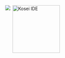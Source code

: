 <a href="https://github.com/anuraghazra/github-readme-stats">
  <img align="left" src="https://github-readme-stats.vercel.app/api?username=kos31de&count_private=true&show_icons=true" />
</a>
&nbsp;<img align="center" height="150em" src="https://github-readme-streak-stats.herokuapp.com/?user=kos31de&theme=default" alt="Kosei IDE" />
